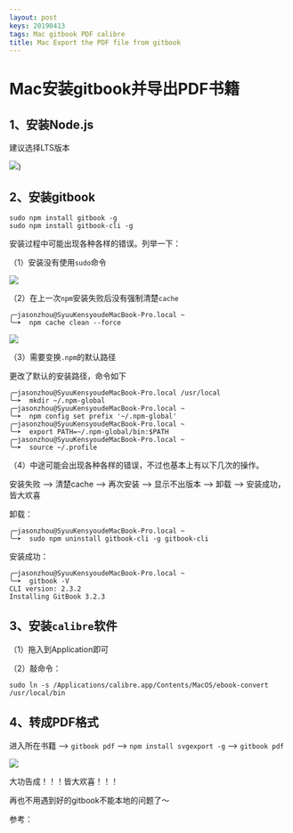 ```yaml
---
layout: post
keys: 20190413
tags: Mac gitbook PDF calibre
title: Mac Export the PDF file from gitbook
---
```


# Mac安装gitbook并导出PDF书籍

## 1、安装Node.js

建议选择LTS版本

![](https://github.com/Syuukensyou/syuukensyou.github.io/blob/master/_posts_pic/1.png?raw=true))

## 2、安装gitbook

```
sudo npm install gitbook -g
sudo npm install gitbook-cli -g
```

安装过程中可能出现各种各样的错误。列举一下：

（1）安装没有使用`sudo`命令

![](https://github.com/Syuukensyou/syuukensyou.github.io/blob/master/_posts_pic/2.png?raw=true)

（2）在上一次`npm`安装失败后没有强制清楚`cache`

```shell
╭─jasonzhou@SyuuKensyoudeMacBook-Pro.local ~
╰─➤  npm cache clean --force
```

![](https://github.com/Syuukensyou/syuukensyou.github.io/blob/master/_posts_pic/3.png?raw=true)

（3）需要变换`.npm`的默认路径

更改了默认的安装路径，命令如下

```shell
╭─jasonzhou@SyuuKensyoudeMacBook-Pro.local /usr/local
╰─➤  mkdir ~/.npm-global
╭─jasonzhou@SyuuKensyoudeMacBook-Pro.local ~
╰─➤  npm config set prefix '~/.npm-global'
╭─jasonzhou@SyuuKensyoudeMacBook-Pro.local ~
╰─➤  export PATH=~/.npm-global/bin:$PATH
╭─jasonzhou@SyuuKensyoudeMacBook-Pro.local ~
╰─➤  source ~/.profile
```

（4）中途可能会出现各种各样的错误，不过也基本上有以下几次的操作。

安装失败 —> 清楚cache —> 再次安装 —> 显示不出版本 —> 卸载 —> 安装成功，皆大欢喜

卸载：

```shell
╭─jasonzhou@SyuuKensyoudeMacBook-Pro.local ~
╰─➤  sudo npm uninstall gitbook-cli -g gitbook-cli
```

安装成功：

```shell
╭─jasonzhou@SyuuKensyoudeMacBook-Pro.local ~
╰─➤  gitbook -V
CLI version: 2.3.2
Installing GitBook 3.2.3
```



## 3、安装`calibre`软件

（1）拖入到Application即可

（2）敲命令：

```shell
sudo ln -s /Applications/calibre.app/Contents/MacOS/ebook-convert /usr/local/bin
```

## 4、转成PDF格式

进入所在书籍 —> `gitbook pdf` —> `npm install svgexport -g` —> `gitbook pdf`

![](https://github.com/Syuukensyou/syuukensyou.github.io/blob/master/_posts_pic/4.png?raw=true)

大功告成！！！皆大欢喜！！！

再也不用遇到好的gitbook不能本地的问题了～



参考：

[gitbook导出pdf方法详解]: https://www.jianshu.com/p/d8286217b401

